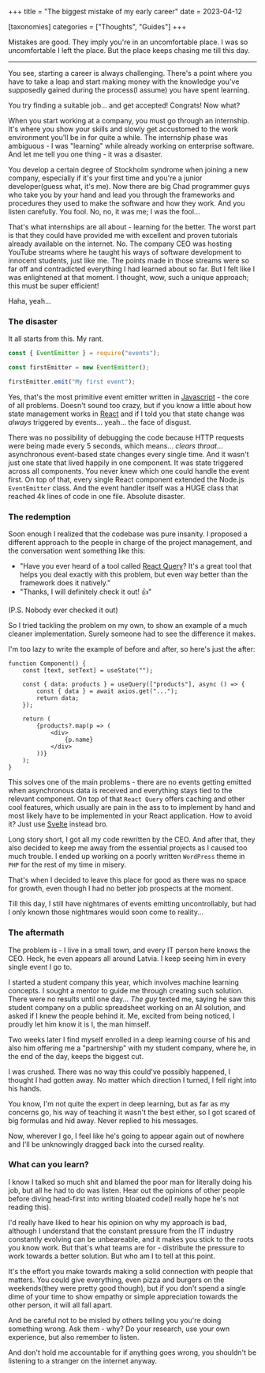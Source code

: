 +++
title = "The biggest mistake of my early career"
date = 2023-04-12

[taxonomies]
categories = ["Thoughts", "Guides"]
+++

Mistakes are good. They imply you're in an uncomfortable place. I was so uncomfortable I left the place. But the place keeps chasing me till this day.

<!-- more -->

---

You see, starting a career is always challenging. There's a point where you have to take a leap and start making money with the knowledge you've supposedly gained during the process(I assume) you have spent learning.

You try finding a suitable job... and get accepted! Congrats! Now what?

When you start working at a company, you must go through an internship. It's where you show your skills and slowly get accustomed to the work environment you'll be in for quite a while. The internship phase was ambiguous - I was "learning" while already working on enterprise software. And let me tell you one thing - it was a disaster.

You develop a certain degree of Stockholm syndrome when joining a new company, especially if it's your first time and you're a junior developer(guess what, it's me). Now there are big Chad programmer guys who take you by your hand and lead you through the frameworks and procedures they used to make the software and how they work. And you listen carefully. You fool. No, no, it was me; I was the fool...

That's what internships are all about - learning for the better. The worst part is that they could have provided me with excellent and proven tutorials already available on the internet. No. The company CEO was hosting YouTube streams where he taught his ways of software development to innocent students, just like me. The points made in those streams were so far off and contradicted everything I had learned about so far. But I felt like I was enlightened at that moment. I thought, wow, such a unique approach; this must be super efficient!

Haha, yeah...

### The disaster

It all starts from this. My rant.

```js
const { EventEmitter } = require("events");

const firstEmitter = new EventEmitter();

firstEmitter.emit("My first event");
```

Yes, that's the most primitive event emitter written in [Javascript](https://developer.mozilla.org/en-US/docs/Web/javascript) - the core of all problems.
Doesn't sound too crazy, but if you know a little about how state management works in [React](https://react.dev/) and if I told you that state change was _always_ triggered by events... yeah... the face of disgust.

There was no possibility of debugging the code because HTTP requests were being made every 5 seconds, which means... _clears throat_... asynchronous event-based state changes every single time. And it wasn't just one state that lived happily in one component. It was state triggered across all components. You never knew which one could handle the event first. On top of that, every single React component extended the Node.js `EventEmitter` class. And the event handler itself was a HUGE class that reached 4k lines of code in one file. Absolute disaster.

### The redemption

Soon enough I realized that the codebase was pure insanity. I proposed a different approach to the people in charge of the project management, and the conversation went something like this:

- "Have you ever heard of a tool called [React Query](https://tanstack.com/query/latest)? It's a great tool that helps you deal exactly with this problem, but even way better than the framework does it natively."
- "Thanks, I will definitely check it out! 👍"

(P.S. Nobody ever checked it out)

So I tried tackling the problem on my own, to show an example of a much cleaner implementation. Surely someone had to see the difference it makes.

I'm too lazy to write the example of before and after, so here's just the after:

```tsx
function Component() {
    const [text, setText] = useState("");

    const { data: products } = useQuery(["products"], async () => {
        const { data } = await axios.get("...");
        return data;
    });

    return (
        {products?.map(p => (
            <div>
                {p.name}
            </div>
        ))}
    );
}
```

This solves one of the main problems - there are no events getting emitted when asynchronous data is received and everything stays tied to the relevant component. On top of that `React Query` offers caching and other cool features, which usually are pain in the ass to to implement by hand and most likely have to be implemented in your React application. How to avoid it? Just use [Svelte](https://svelte.dev/) instead bro.

Long story short, I got all my code rewritten by the CEO. And after that, they also decided to keep me away from the essential projects as I caused too much trouble. I ended up working on a poorly written `WordPress` theme in `PHP` for the rest of my time in misery.

That's when I decided to leave this place for good as there was no space for growth, even though I had no better job prospects at the moment.

Till this day, I still have nightmares of events emitting uncontrollably, but had I only known those nightmares would soon come to reality...

### The aftermath

The problem is - I live in a small town, and every IT person here knows the CEO. Heck, he even appears all around Latvia. I keep seeing him in every single event I go to.

I started a student company this year, which involves machine learning concepts. I sought a mentor to guide me through creating such solution. There were no results until one day... _The guy_ texted me, saying he saw this student company on a public spreadsheet working on an AI solution, and asked if I knew the people behind it. Me, excited from being noticed, I proudly let him know it is I, the man himself.

Two weeks later I find myself enrolled in a deep learning course of his and also him offering me a "partnership" with my student company, where he, in the end of the day, keeps the biggest cut.

I was crushed. There was no way this could've possibly happened, I thought I had gotten away. No matter which direction I turned, I fell right into his hands.

You know, I'm not quite the expert in deep learning, but as far as my concerns go, his way of teaching it wasn't the best either, so I got scared of big formulas and hid away. Never replied to his messages.

Now, wherever I go, I feel like he's going to appear again out of nowhere and I'll be unknowingly dragged back into the cursed reality.

### What can you learn?

I know I talked so much shit and blamed the poor man for literally doing his job, but all he had to do was listen. Hear out the opinions of other people before diving head-first into writing bloated code(I really hope he's not reading this).

I'd really have liked to hear his opinion on why my approach is bad, although I understand that the constant pressure from the IT industry constantly evolving can be unbeareable, and it makes you stick to the roots you know work. But that's what teams are for - distribute the pressure to work towards a better solution. But who am I to tell at this point.

It's the effort you make towards making a solid connection with people that matters. You could give everything, even pizza and burgers on the weekends(they were pretty good though), but if you don't spend a single dime of your time to show empathy or simple appreciation towards the other person, it will all fall apart.

And be careful not to be misled by others telling you you're doing something wrong. Ask them - why? Do your research, use your own experience, but also remember to listen.

And don't hold me accountable for if anything goes wrong, you shouldn't be listening to a stranger on the internet anyway.
